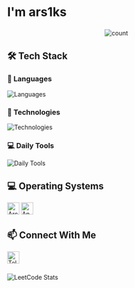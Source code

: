 <h1 align="left">I'm ars1ks</h1>

###

<div align="center">
    <p>
        <img alt="count" src="https://count.getloli.com/@ars1ks?name=ars1ks&theme=rule34&padding=7&offset=0&align=top&scale=1&pixelated=1&darkmode=1">
    </p>
</div>


###

<h2 align="left">🛠️ Tech Stack</h2>

<div align="left">
  <h3>🚀 Languages</h3>
  <img src="https://skillicons.dev/icons?i=c,cpp,py,go" alt="Languages" />
  
  <h3>🧰 Technologies</h3>
  <img src="https://skillicons.dev/icons?i=cmake,linux,kubernetes,docker,redis,git,kafka" alt="Technologies" />
  
  <h3>💻 Daily Tools</h3>
  <img src="https://skillicons.dev/icons?i=obsidian,neovim,vscode,firefox" alt="Daily Tools" />
</div>

###

<h2 align="left">💻 Operating Systems</h2>

<div align="left">
  <img src="https://img.shields.io/badge/Arch%20Linux-1793D1?logo=arch-linux&logoColor=white&style=for-the-badge" height="28" alt="Arch Linux"/>
  <img src="https://img.shields.io/badge/Android-3DDC84?logo=android&logoColor=white&style=for-the-badge" height="28" alt="Android"/>
</div>

###

<h2 align="left">📫 Connect With Me</h2>

<div align="left">
  <a href="https://t.me/ars1ks" target="_blank">
    <img src="https://img.shields.io/badge/Telegram-2CA5E0?style=for-the-badge&logo=telegram&logoColor=white" height="28" alt="Telegram"/>
  </a>
</div>

###
<div align="left">
  <img src="https://leetcard.jacoblin.cool/ars1ks?theme=dark&font=Noto%20Sans%20SC&ext=heatmap" alt="LeetCode Stats"/>
</div>



